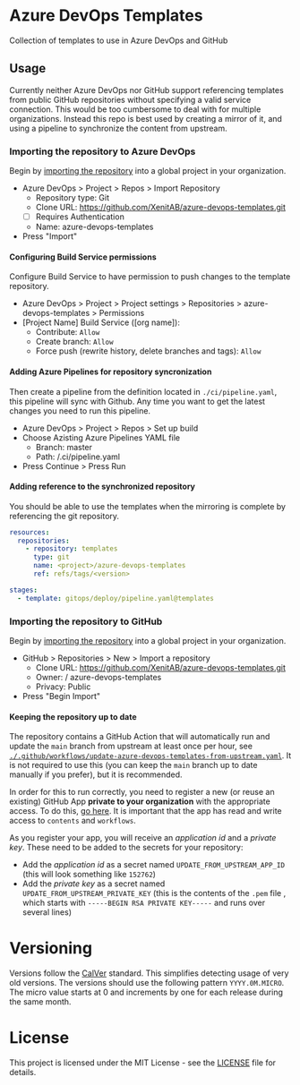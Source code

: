 # Azure DevOps Templates

Collection of templates to use in Azure DevOps and GitHub

## Usage

Currently neither Azure DevOps nor GitHub support referencing templates from public GitHub repositories without
specifying a valid service connection. This would be too cumbersome to deal with for multiple organizations.
Instead this repo is best used by creating a mirror of it, and using a pipeline to synchronize the content from upstream.

### Importing the repository to Azure DevOps

Begin by [importing the repository](https://docs.microsoft.com/en-us/azure/devops/repos/git/import-git-repository?view=azure-devops) into a global project in your organization.

- Azure DevOps > Project > Repos > Import Repository
  - Repository type: Git
  - Clone URL: https://github.com/XenitAB/azure-devops-templates.git
  - [ ] Requires Authentication
  - Name: azure-devops-templates
- Press "Import"

#### Configuring Build Service permissions

Configure Build Service to have permission to push changes to the template repository.

- Azure DevOps > Project > Project settings > Repositories > azure-devops-templates > Permissions
- [Project Name] Build Service ([org name]):
  - Contribute: `Allow`
  - Create branch: `Allow`
  - Force push (rewrite history, delete branches and tags): `Allow`

#### Adding Azure Pipelines for repository syncronization

Then create a pipeline from the definition located in `./ci/pipeline.yaml`, this pipeline will sync with Github.
Any time you want to get the latest changes you need to run this pipeline.

- Azure DevOps > Project > Repos > Set up build
- Choose Azisting Azure Pipelines YAML file
  - Branch: master
  - Path: /.ci/pipeline.yaml
- Press Continue > Press Run

#### Adding reference to the synchronized repository

You should be able to use the templates when the mirroring is complete by referencing the git repository.

```yaml
resources:
  repositories:
    - repository: templates
      type: git
      name: <project>/azure-devops-templates
      ref: refs/tags/<version>

stages:
  - template: gitops/deploy/pipeline.yaml@templates
```

### Importing the repository to GitHub

Begin by [importing the repository](https://github.com/new/import) into a global project in your organization.

- GitHub > Repositories > New > Import a repository
  - Clone URL: https://github.com/XenitAB/azure-devops-templates.git
  - Owner: <your organization> / azure-devops-templates
  - Privacy: Public
- Press "Begin Import"

#### Keeping the repository up to date

The repository contains a GitHub Action that will automatically run and update the `main` branch from upstream at least once per hour, see [`./.github/workflows/update-azure-devops-templates-from-upstream.yaml`](https://github.com/XenitAB/azure-devops-templates/blob/main/.github/workflows/update-azure-devops-templates-from-upstream.yaml). It is not required to use this (you can keep the `main` branch up to date manually if you prefer), but it is recommended.

In order for this to run correctly, you need to register a new (or reuse an existing) GitHub App **private to your organization** with the appropriate access. To do this, [go here](https://github.com/settings/apps/new). It is important that the app has read and write access to `contents` and `workflows`.

As you register your app, you will receive an _application id_ and a _private key_. These need to be added to the secrets for your repository:

- Add the _application id_ as a secret named `UPDATE_FROM_UPSTREAM_APP_ID` (this will look something like `152762`)
- Add the _private key_ as a secret named `UPDATE_FROM_UPSTREAM_PRIVATE_KEY` (this is the contents of the `.pem` file , which starts with `-----BEGIN RSA PRIVATE KEY-----` and runs over several lines)

# Versioning

Versions follow the [CalVer](https://calver.org/) standard. This simplifies detecting usage of very old versions.
The versions should use the following pattern `YYYY.0M.MICRO`. The micro value starts at 0 and increments by one
for each release during the same month.

# License

This project is licensed under the MIT License - see the [LICENSE](LICENSE) file for details.
